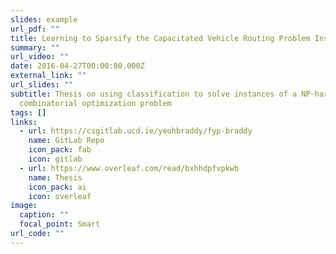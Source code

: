 ```yaml
---
slides: example
url_pdf: ""
title: Learning to Sparsify the Capacitated Vehicle Routing Problem Instances
summary: ""
url_video: ""
date: 2016-04-27T00:00:00.000Z
external_link: ""
url_slides: ""
subtitle: Thesis on using classification to solve instances of a NP-hard
  combinatorial optimization problem
tags: []
links:
  - url: https://csgitlab.ucd.ie/yeohbraddy/fyp-braddy
    name: GitLab Repo
    icon_pack: fab
    icon: gitlab
  - url: https://www.overleaf.com/read/bxhhdpfvpkwb
    name: Thesis
    icon_pack: ai
    icon: overleaf
image:
  caption: ""
  focal_point: Smart
url_code: ""
---
```

